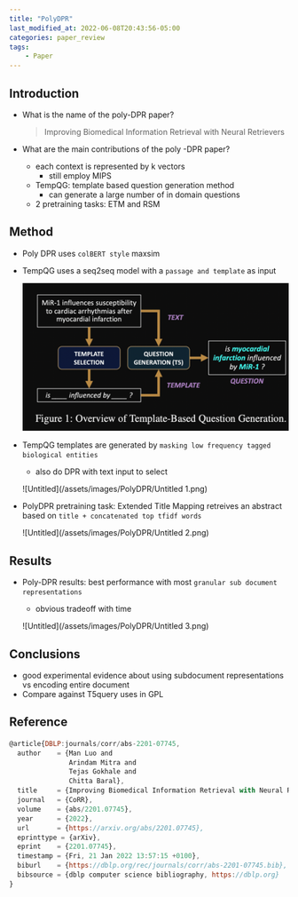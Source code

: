 ```yaml
---
title: "PolyDPR"
last_modified_at: 2022-06-08T20:43:56-05:00
categories: paper_review
tags:
    - Paper
---
```

## Introduction

- What is the name of the poly-DPR paper?
    
    > Improving Biomedical Information Retrieval with Neural Retrievers
    > 
    
- What are the main contributions of the poly -DPR paper?
    - each context is represented by k vectors
        - still employ MIPS
    - TempQG: template based question generation method
        - can generate a large number of in domain questions
    - 2 pretraining tasks: ETM and RSM
    

## Method

- Poly DPR uses `colBERT style` maxsim
    
    
- TempQG uses a seq2seq model with a `passage and template` as input
    
    ![Untitled](/assets/images/PolyDPR/Untitled.png)
    
- TempQG templates are generated by `masking low frequency tagged biological entities`
    - also do DPR with text input to select
    
    ![Untitled](/assets/images/PolyDPR/Untitled 1.png)
    
- PolyDPR pretraining task: Extended Title Mapping retreives an abstract based on `title + concatenated top tfidf words`
    
    ![Untitled](/assets/images/PolyDPR/Untitled 2.png)
    

## Results

- Poly-DPR results: best performance with most `granular sub document representations`
    - obvious tradeoff with time
    
    ![Untitled](/assets/images/PolyDPR/Untitled 3.png)
    

## Conclusions

- good experimental evidence about using subdocument representations vs encoding entire document
- Compare against T5query uses in GPL

## Reference

```jsx
@article{DBLP:journals/corr/abs-2201-07745,
  author    = {Man Luo and
               Arindam Mitra and
               Tejas Gokhale and
               Chitta Baral},
  title     = {Improving Biomedical Information Retrieval with Neural Retrievers},
  journal   = {CoRR},
  volume    = {abs/2201.07745},
  year      = {2022},
  url       = {https://arxiv.org/abs/2201.07745},
  eprinttype = {arXiv},
  eprint    = {2201.07745},
  timestamp = {Fri, 21 Jan 2022 13:57:15 +0100},
  biburl    = {https://dblp.org/rec/journals/corr/abs-2201-07745.bib},
  bibsource = {dblp computer science bibliography, https://dblp.org}
}
```